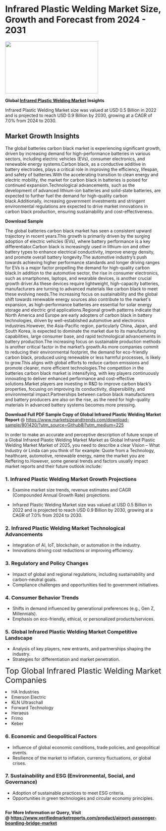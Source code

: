 <H1>Infrared Plastic Welding Market Size, Growth and Forecast from 2024 - 2031</H1><img class="aligncenter size-medium wp-image-584254" src="https://thirdeyenews.in/wp-content/uploads/2024/09/Global-Market-Research-300x168.jpeg" alt="" width="300" height="168" /><p><strong>Global&nbsp;<a href="https://www.marketsizeandtrends.com/download-sample/801420/?utm_source=Github8j?utm_medium=225">Infrared Plastic Welding Market</a> Insights</strong></p><p>Infrared Plastic Welding Market size was valued at USD 0.5 Billion in 2022 and is projected to reach USD 0.9 Billion by 2030, growing at a CAGR of 7.0% from 2024 to 2030.</p><p><h2>Market Growth Insights</h2> <p>The global batteries carbon black market is experiencing significant growth, driven by increasing demand for high-performance batteries in various sectors, including electric vehicles (EVs), consumer electronics, and renewable energy systems.Carbon black, as a conductive additive in battery electrodes, plays a critical role in improving the efficiency, lifespan, and safety of batteries.With the accelerating transition to clean energy and electric mobility, the market for carbon black in batteries is poised for continued expansion.Technological advancements, such as the development of advanced lithium-ion batteries and solid-state batteries, are expected to further fuel the demand for high-quality carbon black.Additionally, increasing government investments and stringent environmental regulations are expected to drive market innovations in carbon black production, ensuring sustainability and cost-effectiveness.</p> <p><strong>Download Sample</strong></p> <p>The global batteries carbon black market has seen a consistent upward trajectory in recent years.This growth is primarily driven by the surging adoption of electric vehicles (EVs), where battery performance is a key differentiator.Carbon black is increasingly used in lithium-ion and other battery types to enhance electrical conductivity, improve energy density, and promote overall battery longevity.The automotive industry’s push towards achieving higher performance standards and longer driving ranges for EVs is a major factor propelling the demand for high-quality carbon black.In addition to the automotive sector, the rise in consumer electronics, such as smartphones, laptops, and wearable devices, is another crucial growth driver.As these devices require lightweight, high-capacity batteries, manufacturers are turning to advanced materials like carbon black to meet these evolving needs.The increasing focus on sustainability and the global shift towards renewable energy sources also contribute to the market's expansion, as high-performance batteries are essential for solar energy storage and electric grid applications.Regional growth patterns indicate that North America and Europe are early adopters of carbon black in battery technologies, driven by well-established automotive and electronics industries.However, the Asia-Pacific region, particularly China, Japan, and South Korea, is expected to dominate the market due to its manufacturing capabilities, large consumer base, and rapid technological advancements in battery production.The increasing focus on sustainable production methods is another critical factor in the market’s growth.As more companies commit to reducing their environmental footprint, the demand for eco-friendly carbon black, produced using renewable or less harmful processes, is likely to grow.This aligns with global efforts to reduce carbon emissions and promote cleaner, more efficient technologies.The competition in the batteries carbon black market is intensifying, with key players continuously innovating to deliver enhanced performance and cost-effective solutions.Market players are investing in R&D to improve carbon black’s properties, focusing on improving its conductivity, dispersibility, and environmental impact.Partnerships between carbon black manufacturers and battery producers are also on the rise, as the need for high-quality materials in advanced battery systems becomes more pressing.</p> <p><span class=""><strong>Download Full PDF Sample Copy of Global Infrared Plastic Welding Market Report</strong> @ <a href="https://www.marketsizeandtrends.com/download-sample/801420/?utm_source=Github8j?utm_medium=225" target="_blank">https://www.marketsizeandtrends.com/download-sample/801420/?utm_source=Github8j?utm_medium=225</a></span></p><p>In order to make an accurate and perceptive description of future scope of a Global&nbsp;Infrared Plastic Welding Market Market as Global&nbsp;Infrared Plastic Welding Market Market of 2025, you need to describe a clear Vision &ndash; What Industry or Linda can you think of for example: Quote from a Technology, healthcare, automotive, renewable energy, name the market you are Reffering to.However, some general trends and factors usually impact market reports and their future outlook include:</p><h3>1.&nbsp;<strong>Infrared Plastic Welding Market Growth Projections</strong></h3><ul><li>Examine market size trends, revenue estimates and CAGR (Compounded Annual Growth Rate) projections.</li><li><p>Infrared Plastic Welding Market size was valued at USD 0.5 Billion in 2022 and is projected to reach USD 0.9 Billion by 2030, growing at a CAGR of 7.0% from 2024 to 2030.</p></li></ul><h3>2.&nbsp;<strong>Infrared Plastic Welding Market Technological Advancements</strong></h3><ul><li>Integration of AI, IoT, blockchain, or automation in the industry.</li><li>Innovations driving cost reductions or improving efficiency.</li></ul><h3>3.&nbsp;<strong>Regulatory and Policy Changes</strong></h3><ul><li>Impact of global and regional regulations, including sustainability and carbon-neutral goals.</li><li>Compliance challenges and opportunities tied to government initiatives.</li></ul><h3>4.&nbsp;<strong>Consumer Behavior Trends</strong></h3><ul><li>Shifts in demand influenced by generational preferences (e.g., Gen Z, Millennials).</li><li>Emphasis on eco-friendly, ethical, or personalized products/services.</li></ul><h3>5.&nbsp;<strong>Global Infrared Plastic Welding Market Competitive Landscape</strong></h3><ul><li>Analysis of key players, new entrants, and partnerships shaping the industry.</li><li>Strategies for differentiation and market penetration.</li></ul><p data-pm-slice="1 1 []"><span style="color: inherit; font-family: inherit; font-size: 25px;">Top Global Infrared Plastic Welding Market Companies</span></p><div class="" data-test-id=""><p><li>HA Industries</li><li> Emerson Electric</li><li> KLN Ultraschall</li><li> Forward Technology</li><li> Heraeus</li><li> Frimo</li><li> Keber</li></p></div><h3>6.&nbsp;<strong>Economic and Geopolitical Factors</strong></h3><ul><li>Influence of global economic conditions, trade policies, and geopolitical events.</li><li>Resilience of the market to inflation, currency fluctuations, or global crises.</li></ul><h3>7.&nbsp;<strong>Sustainability and ESG (Environmental, Social, and Governance)</strong></h3><ul><li>Adoption of sustainable practices to meet ESG criteria.</li><li>Opportunities in green technologies and circular economy principles.</li></ul><h2><strong style="font-size: 14px;">For More Information or Query, Visit @&nbsp;</strong><a style="background-color: #ffffff; font-size: 14px;" href="https://www.marketsizeandtrends.com/report/infrared-plastic-welding-market/" target="_blank">https://www.verifiedmarketreports.com/product/airport-passenger-boarding-bridge-market</a></h2>